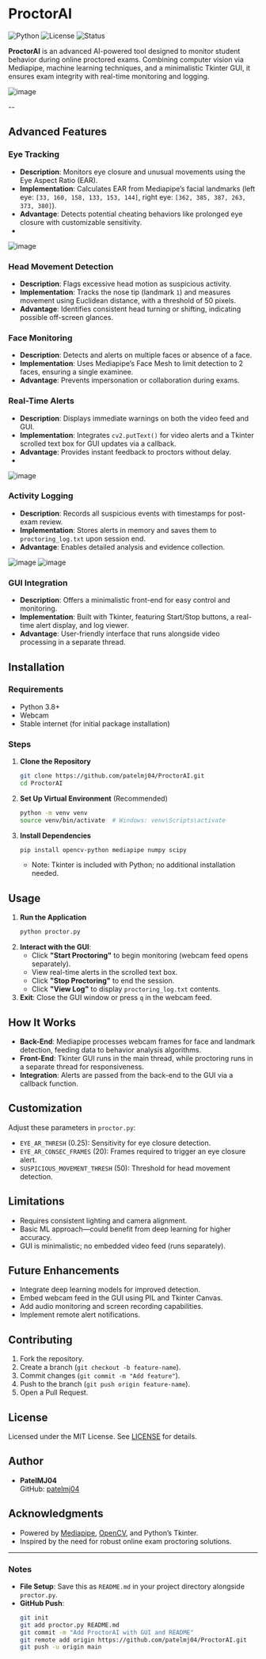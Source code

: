 
# ProctorAI

![Python](https://img.shields.io/badge/Python-3.8+-blue.svg)
![License](https://img.shields.io/badge/License-MIT-green.svg)
![Status](https://img.shields.io/badge/Status-In%20Development-yellow.svg)

**ProctorAI** is an advanced AI-powered tool designed to monitor student behavior during online proctored exams. Combining computer vision via Mediapipe, machine learning techniques, and a minimalistic Tkinter GUI, it ensures exam integrity with real-time monitoring and logging.

![image](https://github.com/user-attachments/assets/9a85566e-4fe8-43fa-805d-d25c3a65d517)

--
## Advanced Features

### Eye Tracking
- **Description**: Monitors eye closure and unusual movements using the Eye Aspect Ratio (EAR).
- **Implementation**: Calculates EAR from Mediapipe’s facial landmarks (left eye: `[33, 160, 158, 133, 153, 144]`, right eye: `[362, 385, 387, 263, 373, 380]`).
- **Advantage**: Detects potential cheating behaviors like prolonged eye closure with customizable sensitivity.
- 
![image](https://github.com/user-attachments/assets/4c671668-64da-4090-990c-b9f74a279237)


### Head Movement Detection
- **Description**: Flags excessive head motion as suspicious activity.
- **Implementation**: Tracks the nose tip (landmark `1`) and measures movement using Euclidean distance, with a threshold of 50 pixels.
- **Advantage**: Identifies consistent head turning or shifting, indicating possible off-screen glances.

### Face Monitoring
- **Description**: Detects and alerts on multiple faces or absence of a face.
- **Implementation**: Uses Mediapipe’s Face Mesh to limit detection to 2 faces, ensuring a single examinee.
- **Advantage**: Prevents impersonation or collaboration during exams.

### Real-Time Alerts
- **Description**: Displays immediate warnings on both the video feed and GUI.
- **Implementation**: Integrates `cv2.putText()` for video alerts and a Tkinter scrolled text box for GUI updates via a callback.
- **Advantage**: Provides instant feedback to proctors without delay.
- 
![image](https://github.com/user-attachments/assets/ff2fdeef-a6f2-43fb-933b-9196e8f65f7f)

### Activity Logging
- **Description**: Records all suspicious events with timestamps for post-exam review.
- **Implementation**: Stores alerts in memory and saves them to `proctoring_log.txt` upon session end.
- **Advantage**: Enables detailed analysis and evidence collection.
  
![image](https://github.com/user-attachments/assets/77e5d72b-e2c9-412a-a8e1-6e261b81ac9d)
![image](https://github.com/user-attachments/assets/495dd6bb-d498-4939-8077-fddef05b9c57)


### GUI Integration
- **Description**: Offers a minimalistic front-end for easy control and monitoring.
- **Implementation**: Built with Tkinter, featuring Start/Stop buttons, a real-time alert display, and log viewer.
- **Advantage**: User-friendly interface that runs alongside video processing in a separate thread.


## Installation

### Requirements
- Python 3.8+
- Webcam
- Stable internet (for initial package installation)

### Steps
1. **Clone the Repository**
   ```bash
   git clone https://github.com/patelmj04/ProctorAI.git
   cd ProctorAI
   ```

2. **Set Up Virtual Environment** (Recommended)
   ```bash
   python -m venv venv
   source venv/bin/activate  # Windows: venv\Scripts\activate
   ```

3. **Install Dependencies**
   ```bash
   pip install opencv-python mediapipe numpy scipy
   ```
   - Note: Tkinter is included with Python; no additional installation needed.

## Usage
1. **Run the Application**
   ```bash
   python proctor.py
   ```
2. **Interact with the GUI**:
   - Click **"Start Proctoring"** to begin monitoring (webcam feed opens separately).
   - View real-time alerts in the scrolled text box.
   - Click **"Stop Proctoring"** to end the session.
   - Click **"View Log"** to display `proctoring_log.txt` contents.
3. **Exit**: Close the GUI window or press `q` in the webcam feed.

## How It Works
- **Back-End**: Mediapipe processes webcam frames for face and landmark detection, feeding data to behavior analysis algorithms.
- **Front-End**: Tkinter GUI runs in the main thread, while proctoring runs in a separate thread for responsiveness.
- **Integration**: Alerts are passed from the back-end to the GUI via a callback function.

## Customization
Adjust these parameters in `proctor.py`:
- `EYE_AR_THRESH` (0.25): Sensitivity for eye closure detection.
- `EYE_AR_CONSEC_FRAMES` (20): Frames required to trigger an eye closure alert.
- `SUSPICIOUS_MOVEMENT_THRESH` (50): Threshold for head movement detection.

## Limitations
- Requires consistent lighting and camera alignment.
- Basic ML approach—could benefit from deep learning for higher accuracy.
- GUI is minimalistic; no embedded video feed (runs separately).

## Future Enhancements
- Integrate deep learning models for improved detection.
- Embed webcam feed in the GUI using PIL and Tkinter Canvas.
- Add audio monitoring and screen recording capabilities.
- Implement remote alert notifications.

## Contributing
1. Fork the repository.
2. Create a branch (`git checkout -b feature-name`).
3. Commit changes (`git commit -m "Add feature"`).
4. Push to the branch (`git push origin feature-name`).
5. Open a Pull Request.

## License
Licensed under the MIT License. See [LICENSE](LICENSE) for details.

## Author
- **PatelMJ04**  
  GitHub: [patelmj04](https://github.com/patelmj04)

## Acknowledgments
- Powered by [Mediapipe](https://mediapipe.dev/), [OpenCV](https://opencv.org/), and Python’s Tkinter.
- Inspired by the need for robust online exam proctoring solutions.

---

### Notes
- **File Setup**: Save this as `README.md` in your project directory alongside `proctor.py`.
- **GitHub Push**:
  ```bash
  git init
  git add proctor.py README.md
  git commit -m "Add ProctorAI with GUI and README"
  git remote add origin https://github.com/patelmj04/ProctorAI.git
  git push -u origin main
  ```
